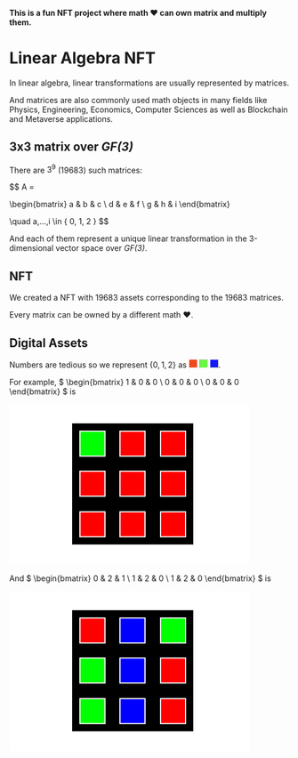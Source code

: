 
**This is a fun NFT project where math ❤️ can own matrix and multiply them.**

# Linear Algebra NFT

In linear algebra, linear transformations are usually represented by matrices.

And matrices are also commonly used math objects in many fields like Physics, Engineering, Economics, Computer Sciences as well as Blockchain and Metaverse applications.

## 3x3 matrix over *GF(3)*

There are $3^9$ (19683) such matrices:

$$
A = 

\begin{bmatrix}
a & b & c \\
d & e & f \\
g & h & i
\end{bmatrix}

\quad a,...,i \in \{ 0, 1, 2 \}
$$

And each of them represent a unique linear transformation in the 3-dimensional vector space over *GF(3)*.

## NFT

We created a NFT with 19683 assets corresponding to the 19683 matrices.

Every matrix can be owned by a different math ❤️.

## Digital Assets

Numbers are tedious so we represent $\{0 , 1, 2 \}$ as
<img src="doc/red.png" width="15" height="15" />
<img src="doc/green.png" width="15" height="15" />
<img src="doc/blue.png" width="15" height="15" />.

For example,
$
\begin{bmatrix}
1 & 0 & 0 \\
0 & 0 & 0 \\
0 & 0 & 0
\end{bmatrix}
$ is

![#1](images/1.png)

And
$
\begin{bmatrix}
0 & 2 & 1 \\
1 & 2 & 0 \\
1 & 2 & 0
\end{bmatrix}
$ is

![#5307](images/5307.png)